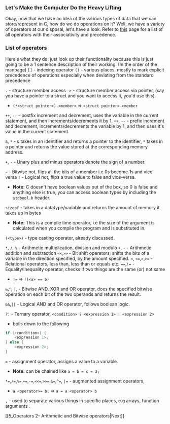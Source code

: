 ### Let's Make the Computer Do the Heavy Lifting
Okay, now that we have an idea of the various types of data that we can store/represent in C, how do we do operations on it? Well, we have a variety of operators at our disposal, let's have a look.
Refer to [this](https://man7.org/linux/man-pages/man7/precedence.7.html) page for a list of all operators with their associativity and precedence.

### List of operators
Here's what they do, just look up their functionality because this is just going to be a 1 sentence description of their working. (In the order of the manpage)
`[]` - indexing operator
`()` - various places, mostly to mark explicit precedence of operations especially when deviating from the standard precedence

`.` - structure member access
`->` - structure member access via pointer, (say you have a pointer to a struct and you want to access it, you'd use this). 
- `(*<struct pointer>).<member>` => `<struct pointer>->member`

`++`, `--` - postfix increment and decrement, uses the variable in the current statement, and then increments/decrements it by 1.
`++`, `--` - prefix increment and decrement, increments/decrements the variable by 1, and then uses it's value in the current statement.

`&`, `*` - `&` takes in an identifier and returns a pointer to the identifier, `*` takes in a pointer and returns the value stored at the corresponding memory address.

`+`, `-` - Unary plus and minus operators denote the sign of a number.

`~` - Bitwise not, flips all the bits of a member i.e 0s become 1s and vice-versa
`!` - Logical not, flips a true value to false and vice-versa.
- **Note:** C doesn't have boolean values out of the box, so 0 is false and anything else is true, you can access boolean types by including the `stdbool.h` header.

`sizeof` - takes in a datatype/variable and returns the amount of memory it takes up in bytes
- **Note:** This is a compile time operator, i.e the size of the argument is calculated when you compile the program and is substituted in.

`(<type>)` - type casting operator, already discussed.

`*`, `/`, `%` - Arithmetic multiplication, division and modulo
`+`, `-` - Arithmetic addition and subtraction
`<<`,`>>` - Bit shift operators, shifts the bits of a variable in the direction specified, by the amount specified.
`<`, `<=`,`>`,`>=` - Relational operators, less than, less than or equals etc.
`==`,`!=` - Equality/Inequality operator, checks if two things are the same (or) not same
- `!=` => `!(<a> == b)`

`&`,`^`, `|`, - Bitwise AND, XOR and OR operator, does the specified bitwise operation on each bit of the two operands and returns the result.

`&&`,`||` - Logical AND and OR operator, follows boolean logic.

`?:` - Ternary operator, `<condition> ? <expression 1> : <expression 2>`
- boils down to the following
```c
if (<condition>) {
	<expression 1>;
} else {
	<expression 2>;
}
```

`=` - assignment operator, assigns a value to a variable.
- **Note:** can be chained like `a = b = c = 3;`

`*=`,`/=`,`%=`,`+=`,`-=`,`<<=`,`>>=`,`&=`,`^=`, `|=` - augmented assignment operators,
- `a <operator>= b;` => `a = a <operator> b`

`,` - used to separate various things in specific places, e.g arrays, function arguments .

[[5_Operators 2- Arithmetic and Bitwise operators|Next]]